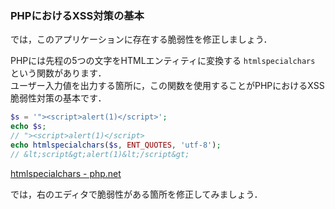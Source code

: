 ### PHPにおけるXSS対策の基本

では，このアプリケーションに存在する脆弱性を修正しましょう．

PHPには先程の5つの文字をHTMLエンティティに変換する `htmlspecialchars` という関数があります．  
ユーザー入力値を出力する箇所に，この関数を使用することがPHPにおけるXSS脆弱性対策の基本です．  

```php
$s = '"><script>alert(1)</script>';
echo $s;
// "><script>alert(1)</script>
echo htmlspecialchars($s, ENT_QUOTES, 'utf-8');
// &lt;script&gt;alert(1)&lt;/script&gt;
```

[htmlspecialchars - php.net](http://php.net/manual/ja/function.htmlspecialchars.php)

では，右のエディタで脆弱性がある箇所を修正してみましょう．  
